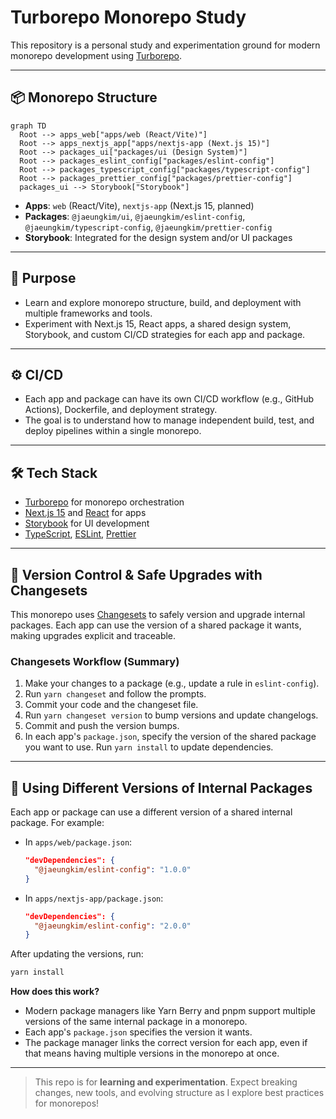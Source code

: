 # Turborepo Monorepo Study

This repository is a personal study and experimentation ground for modern monorepo development using [Turborepo](https://turbo.build/).

---

## 📦 Monorepo Structure

```mermaid
graph TD
  Root --> apps_web["apps/web (React/Vite)"]
  Root --> apps_nextjs_app["apps/nextjs-app (Next.js 15)"]
  Root --> packages_ui["packages/ui (Design System)"]
  Root --> packages_eslint_config["packages/eslint-config"]
  Root --> packages_typescript_config["packages/typescript-config"]
  Root --> packages_prettier_config["packages/prettier-config"]
  packages_ui --> Storybook["Storybook"]
```

- **Apps**: `web` (React/Vite), `nextjs-app` (Next.js 15, planned)
- **Packages**: `@jaeungkim/ui`, `@jaeungkim/eslint-config`, `@jaeungkim/typescript-config`, `@jaeungkim/prettier-config`
- **Storybook**: Integrated for the design system and/or UI packages

---

## 🚀 Purpose

- Learn and explore monorepo structure, build, and deployment with multiple frameworks and tools.
- Experiment with Next.js 15, React apps, a shared design system, Storybook, and custom CI/CD strategies for each app and package.

---

## ⚙️ CI/CD

- Each app and package can have its own CI/CD workflow (e.g., GitHub Actions), Dockerfile, and deployment strategy.
- The goal is to understand how to manage independent build, test, and deploy pipelines within a single monorepo.

---

## 🛠️ Tech Stack

- [Turborepo](https://turbo.build/) for monorepo orchestration
- [Next.js 15](https://nextjs.org/) and [React](https://react.dev/) for apps
- [Storybook](https://storybook.js.org/) for UI development
- [TypeScript](https://www.typescriptlang.org/), [ESLint](https://eslint.org/), [Prettier](https://prettier.io/)

---

## 🔄 Version Control & Safe Upgrades with Changesets

This monorepo uses [Changesets](https://github.com/changesets/changesets) to safely version and upgrade internal packages. Each app can use the version of a shared package it wants, making upgrades explicit and traceable.

### Changesets Workflow (Summary)

1. Make your changes to a package (e.g., update a rule in `eslint-config`).
2. Run `yarn changeset` and follow the prompts.
3. Commit your code and the changeset file.
4. Run `yarn changeset version` to bump versions and update changelogs.
5. Commit and push the version bumps.
6. In each app's `package.json`, specify the version of the shared package you want to use. Run `yarn install` to update dependencies.

---

## 🧩 Using Different Versions of Internal Packages

Each app or package can use a different version of a shared internal package. For example:

- In `apps/web/package.json`:
  ```json
  "devDependencies": {
    "@jaeungkim/eslint-config": "1.0.0"
  }
  ```
- In `apps/nextjs-app/package.json`:
  ```json
  "devDependencies": {
    "@jaeungkim/eslint-config": "2.0.0"
  }
  ```

After updating the versions, run:

```sh
yarn install
```

**How does this work?**

- Modern package managers like Yarn Berry and pnpm support multiple versions of the same internal package in a monorepo.
- Each app's `package.json` specifies the version it wants.
- The package manager links the correct version for each app, even if that means having multiple versions in the monorepo at once.

---

> This repo is for **learning and experimentation**. Expect breaking changes, new tools, and evolving structure as I explore best practices for monorepos!

